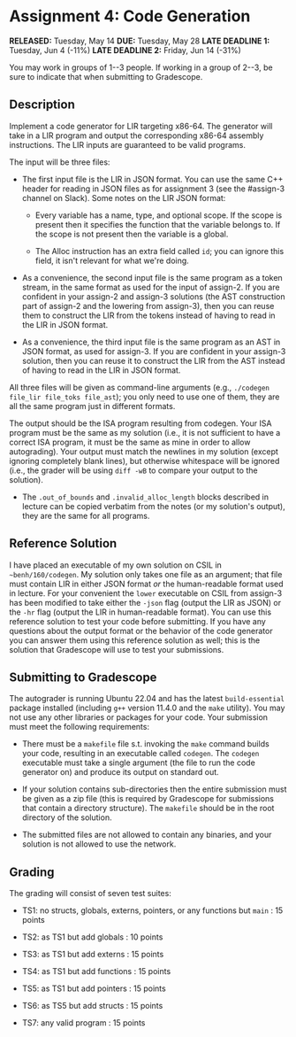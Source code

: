 # Assignment 4: Code Generation

__RELEASED:__ Tuesday, May 14
__DUE:__ Tuesday, May 28
__LATE DEADLINE 1:__ Tuesday, Jun 4 (-11%)
__LATE DEADLINE 2:__ Friday, Jun 14 (-31%)

You may work in groups of 1--3 people. If working in a group of 2--3, be sure to indicate that when submitting to Gradescope.

## Description

Implement a code generator for LIR targeting x86-64. The generator will take in a LIR program and output the corresponding x86-64 assembly instructions. The LIR inputs are guaranteed to be valid programs.

The input will be three files:

- The first input file is the LIR in JSON format. You can use the same C++ header for reading in JSON files as for assignment 3 (see the #assign-3 channel on Slack). Some notes on the LIR JSON format:

    - Every variable has a name, type, and optional scope. If the scope is present then it specifies the function that the variable belongs to. If the scope is not present then the variable is a global.

    - The Alloc instruction has an extra field called `id`; you can ignore this field, it isn't relevant for what we're doing.

- As a convenience, the second input file is the same program as a token stream, in the same format as used for the input of assign-2. If you are confident in your assign-2 and assign-3 solutions (the AST construction part of assign-2 and the lowering from assign-3), then you can reuse them to construct the LIR from the tokens instead of having to read in the LIR in JSON format.

- As a convenience, the third input file is the same program as an AST in JSON format, as used for assign-3. If you are confident in your assign-3 solution, then you can reuse it to construct the LIR from the AST instead of having to read in the LIR in JSON format.

All three files will be given as command-line arguments (e.g., `./codegen file_lir file_toks file_ast`); you only need to use one of them, they are all the same program just in different formats.

The output should be the ISA program resulting from codegen. Your ISA program must be the same as my solution (i.e., it is not sufficient to have a correct ISA program, it must be the same as mine in order to allow autograding). Your output must match the newlines in my solution (except ignoring completely blank lines), but otherwise whitespace will be ignored (i.e., the grader will be using `diff -wB` to compare your output to the solution).

- The `.out_of_bounds` and `.invalid_alloc_length` blocks described in lecture can be copied verbatim from the notes (or my solution's output), they are the same for all programs.

## Reference Solution

I have placed an executable of my own solution on CSIL in `~benh/160/codegen`. My solution only takes one file as an argument; that file must contain LIR in either JSON format _or_ the human-readable format used in lecture. For your convenient the `lower` executable on CSIL from assign-3 has been modified to take either the `-json` flag (output the LIR as JSON) or the `-hr` flag (output the LIR in human-readable format). You can use this reference solution to test your code before submitting. If you have any questions about the output format or the behavior of the code generator you can answer them using this reference solution as well; this is the solution that Gradescope will use to test your submissions.

## Submitting to Gradescope

The autograder is running Ubuntu 22.04 and has the latest `build-essential` package installed (including `g++` version 11.4.0 and the `make` utility). You may not use any other libraries or packages for your code. Your submission must meet the following requirements:

- There must be a `makefile` file s.t. invoking the `make` command builds your code, resulting in an executable called `codegen`. The `codegen` executable must take a single argument (the file to run the code generator on) and produce its output on standard out.

- If your solution contains sub-directories then the entire submission must be given as a zip file (this is required by Gradescope for submissions that contain a directory structure). The `makefile` should be in the root directory of the solution.

- The submitted files are not allowed to contain any binaries, and your solution is not allowed to use the network.

## Grading

The grading will consist of seven test suites:

- TS1: no structs, globals, externs, pointers, or any functions but `main` : 15 points

- TS2: as TS1 but add globals : 10 points

- TS3: as TS1 but add externs : 15 points

- TS4: as TS1 but add functions : 15 points

- TS5: as TS1 but add pointers : 15 points

- TS6: as TS5 but add structs : 15 points

- TS7: any valid program : 15 points